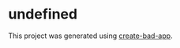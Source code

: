 # undefined
This project was generated using <a href="https://github.com/FireStreaker2/create-bad-app">create-bad-app</a>.